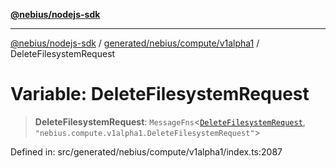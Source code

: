 [**@nebius/nodejs-sdk**](../../../../../README.md)

***

[@nebius/nodejs-sdk](../../../../../README.md) / [generated/nebius/compute/v1alpha1](../README.md) / DeleteFilesystemRequest

# Variable: DeleteFilesystemRequest

> **DeleteFilesystemRequest**: `MessageFns`\<[`DeleteFilesystemRequest`](../interfaces/DeleteFilesystemRequest.md), `"nebius.compute.v1alpha1.DeleteFilesystemRequest"`\>

Defined in: src/generated/nebius/compute/v1alpha1/index.ts:2087
